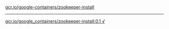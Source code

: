 [gcr.io/google-containers/zookeeper-install](https://hub.docker.com/r/abcz/zookeeper-install/tags/) 

----
[gcr.io/google_containers/zookeeper-install:0.1 √](https://hub.docker.com/r/abcz/zookeeper-install/tags/)


